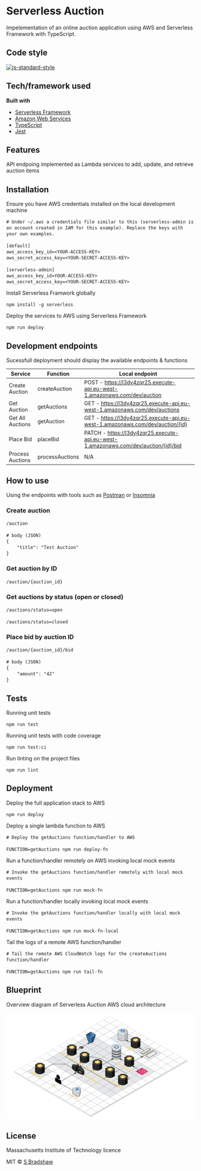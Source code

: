 # Serverless Auction

Impelementation of an online auction application using AWS and Serverless Framework with TypeScript.

## Code style

[![js-standard-style](https://img.shields.io/badge/code%20style-standard-brightgreen.svg?style=flat)](https://github.com/feross/standard)

## Tech/framework used

<b>Built with</b>

- [Serverless Framework](https://www.serverless.com)
- [Amazon Web Services](https://aws.amazon.com/)
- [TypeScript](https://www.typescriptlang.org/)
- [Jest](https://jestjs.io/)

## Features

API endpoing implemented as Lambda services to add, update, and retrieve auction items

## Installation

Ensure you have AWS credentials installed on the local development machine

```
# Under ~/.aws a credentials file similar to this (serverless-admin is an account created in IAM for this example). Replace the keys with your own examples.

[default]
aws_access_key_id=<YOUR-ACCESS-KEY>
aws_secret_access_key=<YOUR-SECRET-ACCESS-KEY>

[serverless-admin]
aws_access_key_id=YOUR-ACCESS-KEY>
aws_secret_access_key=<YOUR-SECRET-ACCESS-KEY>
```

Install Serverless Framwork globally

```
npm install -g serverless
```

Deploy the services to AWS using Serverless Framework

```
npm run deploy

```

## Development endpoints

Sucessfull deployment should display the available endpoints & functions

| Service          | Function        | Local endpoint                                                                      |
| ---------------- | --------------- | ----------------------------------------------------------------------------------- |
| Create Auction   | createAuction   | POST - https://l3dy4zqr25.execute-api.eu-west-1.amazonaws.com/dev/auction           |
| Get Auction      | getAuctions     | GET - https://l3dy4zqr25.execute-api.eu-west-1.amazonaws.com/dev/auctions           |
| Get All Auctions | getAuction      | GET - https://l3dy4zqr25.execute-api.eu-west-1.amazonaws.com/dev/auction/{id}       |
| Place Bid        | placeBid        | PATCH - https://l3dy4zqr25.execute-api.eu-west-1.amazonaws.com/dev/auction/{id}/bid |
| Process Auctions | processAuctions | N/A                                                                                 |

## How to use

Using the endpoints with tools such as [Postman](https://www.postman.com/) or [Insomnia](https://insomnia.rest/)

### Create auction

```
/auction

# body (JSON)
{
    "title": "Test Auction"
}
```

### Get auction by ID

```
/auction/{auction_id}
```

### Get auctions by status (open or closed)

```
/auctions/status=open

/auctions/status=closed
```

### Place bid by auction ID

```
/auction/{auction_id}/bid

# body (JSON)
{
    "amount": "42"
}
```

## Tests

Running unit tests

```
npm run test
```

Running unit tests with code coverage

```
npm run test:ci
```

Run linting on the project files

```
npm run lint
```

## Deployment

Deploy the full application stack to AWS

```
npm run deploy
```

Deploy a single lambda function to AWS

```
# Deploy the getAuctions function/handler to AWS

FUNCTION=getAuctions npm run deploy-fn
```

Run a function/handler remotely on AWS invoking local mock events

```
# Invoke the getAuctions function/handler remotely with local mock events

FUNCTION=getAuctions npm run mock-fn
```

Run a function/handler locally invoking local mock events

```
# Invoke the getAuctions function/handler locally with local mock events

FUNCTION=getAuctions npm run mock-fn-local
```

Tail the logs of a remote AWS function/handler

```
# Tail the remote AWS CloudWatch logs for the createAuctions function/handler

FUNCTION=getAuctions npm run tail-fn
```

## Blueprint

Overview diagram of Serverless Auction AWS cloud architecture

<p align="left">
  <img src="./img/serverless-auction-3d.png" alt="3D Serverless Auction Blueprint" width="900">
</p>

## License

Massachusetts Institute of Technology licence

MIT © [S Bradshaw]()
